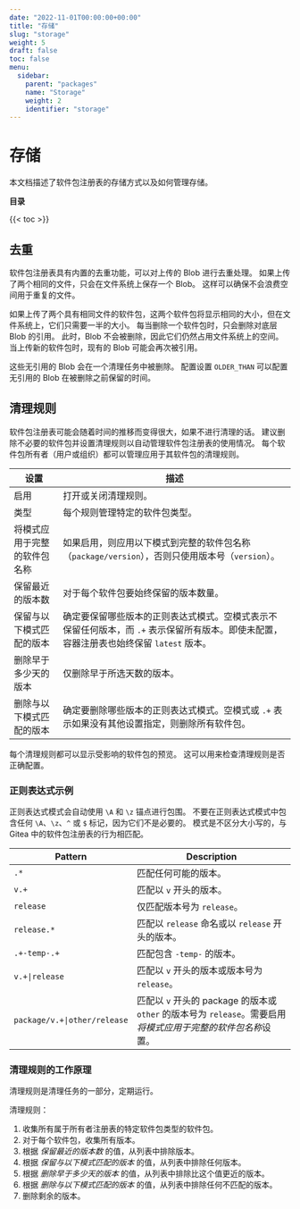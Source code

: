 ```yaml
---
date: "2022-11-01T00:00:00+00:00"
title: "存储"
slug: "storage"
weight: 5
draft: false
toc: false
menu:
  sidebar:
    parent: "packages"
    name: "Storage"
    weight: 2
    identifier: "storage"
---
```


# 存储

本文档描述了软件包注册表的存储方式以及如何管理存储。

**目录**

{{< toc >}}

## 去重

软件包注册表具有内置的去重功能，可以对上传的 Blob 进行去重处理。
如果上传了两个相同的文件，只会在文件系统上保存一个 Blob。
这样可以确保不会浪费空间用于重复的文件。

如果上传了两个具有相同文件的软件包，这两个软件包将显示相同的大小，但在文件系统上，它们只需要一半的大小。
每当删除一个软件包时，只会删除对底层 Blob 的引用。
此时，Blob 不会被删除，因此它们仍然占用文件系统上的空间。
当上传新的软件包时，现有的 Blob 可能会再次被引用。

这些无引用的 Blob 会在一个清理任务中被删除。
配置设置 `OLDER_THAN` 可以配置无引用的 Blob 在被删除之前保留的时间。

## 清理规则

软件包注册表可能会随着时间的推移而变得很大，如果不进行清理的话。
建议删除不必要的软件包并设置清理规则以自动管理软件包注册表的使用情况。
每个软件包所有者（用户或组织）都可以管理应用于其软件包的清理规则。

| 设置                         | 描述                                                                                                                                     |
| ---------------------------- | ---------------------------------------------------------------------------------------------------------------------------------------- |
| 启用                         | 打开或关闭清理规则。                                                                                                                     |
| 类型                         | 每个规则管理特定的软件包类型。                                                                                                           |
| 将模式应用于完整的软件包名称 | 如果启用，则应用以下模式到完整的软件包名称（`package/version`），否则只使用版本号（`version`）。                                         |
| 保留最近的版本数             | 对于每个软件包要始终保留的版本数量。                                                                                                     |
| 保留与以下模式匹配的版本     | 确定要保留哪些版本的正则表达式模式。空模式表示不保留任何版本，而 `.+` 表示保留所有版本。即使未配置，容器注册表也始终保留 `latest` 版本。 |
| 删除早于多少天的版本         | 仅删除早于所选天数的版本。                                                                                                               |
| 删除与以下模式匹配的版本     | 确定要删除哪些版本的正则表达式模式。空模式或 `.+` 表示如果没有其他设置指定，则删除所有软件包。                                           |

每个清理规则都可以显示受影响的软件包的预览。
这可以用来检查清理规则是否正确配置。

### 正则表达式示例

正则表达式模式会自动使用 `\A` 和 `\z` 锚点进行包围。
不要在正则表达式模式中包含任何 `\A`、`\z`、`^` 或 `$` 标记，因为它们不是必要的。
模式是不区分大小写的，与 Gitea 中的软件包注册表的行为相匹配。

| Pattern                      | Description                                                                                                   |
| ---------------------------- | ------------------------------------------------------------------------------------------------------------- |
| `.*`                         | 匹配任何可能的版本。                                                                                          |
| `v.+`                        | 匹配以 `v` 开头的版本。                                                                                       |
| `release`                    | 仅匹配版本号为 `release`。                                                                                    |
| `release.*`                  | 匹配以 `release` 命名或以 `release` 开头的版本。                                                              |
| `.+-temp-.+`                 | 匹配包含 `-temp-` 的版本。                                                                                    |
| `v.+\|release`               | 匹配以 `v` 开头的版本或版本号为 `release`。                                                                   |
| `package/v.+\|other/release` | 匹配以 `v` 开头的 package 的版本或 `other` 的版本号为 `release`。需要启用*将模式应用于完整的软件包名称*设置。 |

### 清理规则的工作原理

清理规则是清理任务的一部分，定期运行。

清理规则：

1. 收集所有属于所有者注册表的特定软件包类型的软件包。
2. 对于每个软件包，收集所有版本。
3. 根据 *保留最近的版本数* 的值，从列表中排除版本。
4. 根据 *保留与以下模式匹配的版本* 的值，从列表中排除任何版本。
5. 根据 *删除早于多少天的版本* 的值，从列表中排除比这个值更近的版本。
6. 根据 *删除与以下模式匹配的版本* 的值，从列表中排除任何不匹配的版本。
7. 删除剩余的版本。
